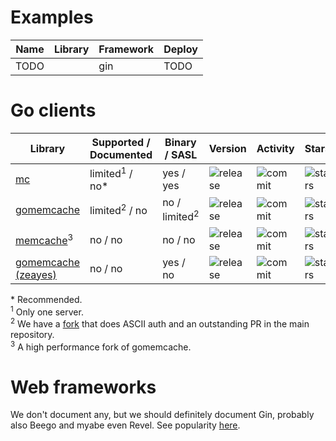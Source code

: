 # Examples

| Name | Library | Framework | Deploy |
| ---  | ---     | ---       | ---    |
| TODO |         | gin       | TODO   |

# Go clients

| Library | Supported / Documented | Binary / SASL | Version | Activity | Stars |
| ---     | ---                    | ---           | ---     | ---      | ---   |
| [mc](https://github.com/memcachier/mc) | limited<sup>1</sup> / no\* | yes / yes |  ![release](https://img.shields.io/github/release/memcachier/mc.svg?maxAge=3600) | ![commit](https://img.shields.io/github/last-commit/memcachier/mc/master.svg?maxAge=3600) | ![stars](https://img.shields.io/github/stars/memcachier/mc.svg?style=social&maxAge=3600) |
| [gomemcache](https://github.com/bradfitz/gomemcache) | limited<sup>2</sup> / no | no / limited<sup>2</sup> |  ![release](https://img.shields.io/github/release/bradfitz/gomemcache.svg?maxAge=3600) | ![commit](https://img.shields.io/github/last-commit/bradfitz/gomemcache/master.svg?maxAge=3600) | ![stars](https://img.shields.io/github/stars/bradfitz/gomemcache.svg?style=social&maxAge=3600) |
| [memcache](https://github.com/rainycape/memcache)<sup>3</sup> | no / no | no / no |  ![release](https://img.shields.io/github/release/rainycape/memcache.svg?maxAge=3600) | ![commit](https://img.shields.io/github/last-commit/rainycape/memcache/master.svg?maxAge=3600) | ![stars](https://img.shields.io/github/stars/rainycape/memcache.svg?style=social&maxAge=3600) |
| [gomemcache (zeayes)](https://github.com/zeayes/gomemcache) | no / no | yes / no |  ![release](https://img.shields.io/github/release/zeayes/gomemcache.svg?maxAge=3600) | ![commit](https://img.shields.io/github/last-commit/zeayes/gomemcache/master.svg?maxAge=3600) | ![stars](https://img.shields.io/github/stars/zeayes/gomemcache.svg?style=social&maxAge=3600) |

\* Recommended.  
<sup>1</sup> Only one server.  
<sup>2</sup> We have a [fork](https://github.com/memcachier/gomemcache) that does
ASCII auth and an outstanding PR in the main repository.  
<sup>3</sup> A high performance fork of gomemcache.  

# Web frameworks

We don't document any, but we should definitely document Gin, probably also
Beego and myabe even Revel. See popularity
[here](http://www.timqian.com/star-history/#gin-gonic/gin&astaxie/beego&revel/revel).
